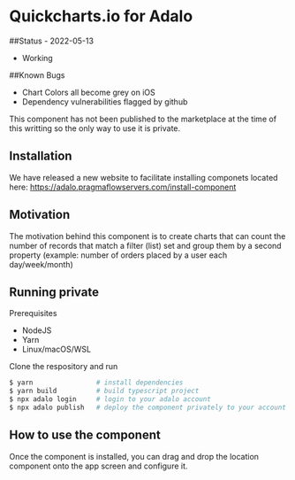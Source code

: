 # Quickcharts.io for Adalo

##Status - 2022-05-13
- Working

##Known Bugs
- Chart Colors all become grey on iOS
- Dependency vulnerabilities flagged by github


This component has not been published to the marketplace at the time of this writting so the only way to use it is private.

## Installation

We have released a new website to facilitate installing componets located here: https://adalo.pragmaflowservers.com/install-component

## Motivation

The motivation behind this component is to create charts that can count the number of records that match a filter (list) set and group them by a second property (example: number of orders placed by a user each day/week/month) 

## Running private

Prerequisites

- NodeJS
- Yarn
- Linux/macOS/WSL

Clone the respository and run
``` bash
$ yarn                # install dependencies
$ yarn build          # build typescript project
$ npx adalo login     # login to your adalo account
$ npx adalo publish   # deploy the component privately to your account
```

## How to use the component

Once the component is installed, you can drag and drop the location component onto the app screen and configure it.
